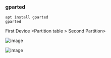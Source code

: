 ### gparted 
```
apt install gparted 
gparted 
```

First Device  >Partition table  > Second Partition> 

![image](https://github.com/user-attachments/assets/8613def4-0642-4650-a82c-93c05b5e47d4)

![image](https://github.com/user-attachments/assets/dfb068ac-9540-415a-9ee2-092d0cd495c0)

